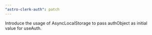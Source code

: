 ```yaml
---
"astro-clerk-auth": patch
---
```


Introduce the usage of AsyncLocalStorage to pass authObject as initial value for useAuth.
